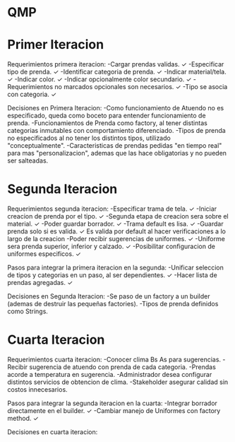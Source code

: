 # QMP

# Primer Iteracion
Requerimientos primera iteracion:
    -Cargar prendas validas. ✓
    -Especificar tipo de prenda.  ✓
    -Identificar categoria de prenda. ✓
    -Indicar material/tela. ✓
    -Indicar color. ✓
    -Indicar opcionalmente color secundario. ✓
    -Requerimientos no marcados opcionales son necesarios. ✓
    -Tipo se asocia con categoria. ✓

Decisiones en Primera Iteracion:
    -Como funcionamiento de Atuendo no es especificado, queda como boceto para entender funcionamiento de prenda.
    -Funcionamientos de Prenda como factory, al tener distintas categorias inmutables con comportamiento diferenciado.
    -Tipos de prenda no especificados al no tener los distintos tipos, utilizado "conceptualmente".
    -Caracteristicas de prendas pedidas "en tiempo real" para mas "personalizacion", ademas que las hace obligatorias y no pueden ser salteadas.

# Segunda Iteracion
Requerimientos segunda iteracion:
    -Especificar trama de tela. ✓
    -Iniciar creacion de prenda por el tipo. ✓
    -Segunda etapa de creacion sera sobre el material. ✓
    -Poder guardar borrador. ✓
    -Trama default es lisa. ✓
    -Guardar prenda solo si es valida. ✓ Es valida por default al hacer verificaciones a lo largo de la creacion
    -Poder recibir sugerencias de uniformes. ✓
    -Uniforme sera prenda superior, inferior y calzado. ✓
    -Posibilitar configuracion de uniformes especificos. ✓

Pasos para integrar la primera iteracion en la segunda:
    -Unificar seleccion de tipos y categorias en un paso, al ser dependientes. ✓
    -Hacer lista de prendas agregadas. ✓

Decisiones en Segunda Iteracion:
    -Se paso de un factory a un builder (ademas de destruir las pequeñas factories).
    -Tipos de prenda definidos como Strings.

# Cuarta Iteracion
Requerimientos cuarta iteracion:
    -Conocer clima Bs As para sugerencias.
    -Recibir sugerencia de atuendo con prenda de cada categoria.
    -Prendas acorde a temperatura en sugerencia.
    -Administrador desea configurar distintos servicios de obtencion de clima.
    -Stakeholder asegurar calidad sin costos innecesarios.

Pasos para integrar la segunda iteracion en la cuarta:
    -Integrar borrador directamente en el builder. ✓
    -Cambiar manejo de Uniformes con factory method. ✓

Decisiones en cuarta iteracion:
